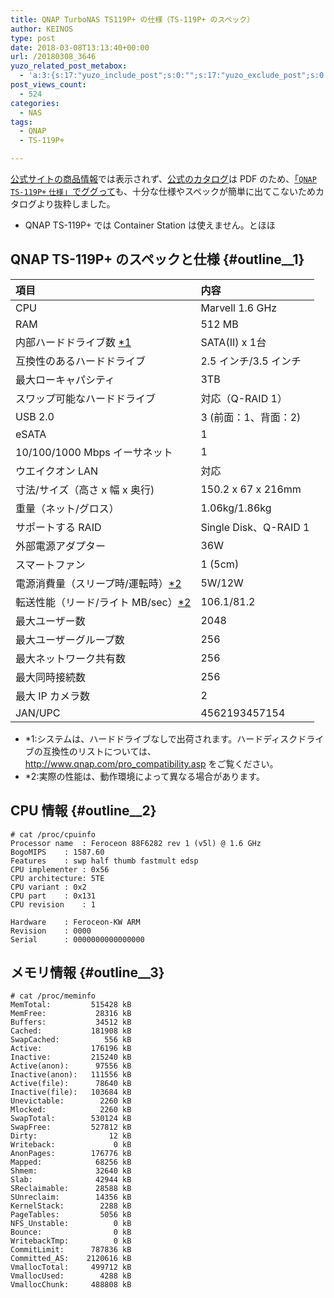 ```yaml
---
title: QNAP TurboNAS TS119P+ の仕様（TS-119P+ のスペック）
author: KEINOS
type: post
date: 2018-03-08T13:13:40+00:00
url: /20180308_3646
yuzo_related_post_metabox:
  - 'a:3:{s:17:"yuzo_include_post";s:0:"";s:17:"yuzo_exclude_post";s:0:"";s:21:"yuzo_disabled_related";N;}'
post_views_count:
  - 524
categories:
  - NAS
tags:
  - QNAP
  - TS-119P+

---
```

[公式サイトの商品情報][1]では表示されず、[公式のカタログ][2]は PDF のため、[「`QNAP` `TS-119P+` `仕様`」でググって][3]も、十分な仕様やスペックが簡単に出てこないためカタログより抜粋しました。

  * QNAP TS-119P+ では Container Station は使えません。とほほ

## QNAP TS-119P+ のスペックと仕様 {#outline__1}

| 項目                          | 内容                   |
|:--------------------------- |:-------------------- |
| CPU                         | Marvell 1.6 GHz      |
| RAM                         | 512 MB               |
| 内部ハードドライブ数 [*1][4]          | SATA(II) x 1台        |
| 互換性のあるハードドライブ               | 2.5 インチ/3.5 インチ      |
| 最大ローキャパシティ                  | 3TB                  |
| スワップ可能なハードドライブ              | 対応（Q-RAID 1）         |
| USB 2.0                     | 3 (前面：1、背面：2)        |
| eSATA                       | 1                    |
| 10/100/1000 Mbps イーサネット     | 1                    |
| ウエイクオン LAN                  | 対応                   |
| 寸法/サイズ（高さ x 幅 x 奥行)         | 150.2 x 67 x 216mm   |
| 重量（ネット/グロス）                 | 1.06kg/1.86kg        |
| サポートする RAID                 | Single Disk、Q-RAID 1 |
| 外部電源アダプター                   | 36W                  |
| スマートファン                     | 1 (5cm)              |
| 電源消費量（スリープ時/運転時）[*2][5]     | 5W/12W               |
| 転送性能（リード/ライト MB/sec）[*2][5] | 106.1/81.2           |
| 最大ユーザー数                     | 2048                 |
| 最大ユーザーグループ数                 | 256                  |
| 最大ネットワーク共有数                 | 256                  |
| 最大同時接続数                     | 256                  |
| 最大 IP カメラ数                  | 2                    |
| JAN/UPC                     | 4562193457154        |

  * <a name="link-1">*1</a>:システムは、ハードドライブなしで出荷されます。ハードディスクドライブの互換性のリストについては、http://www.qnap.com/pro_compatibility.asp をご覧ください。
  * <a name="link-2">*2</a>:実際の性能は、動作環境によって異なる場合があります。

## CPU 情報 {#outline__2}

    # cat /proc/cpuinfo
    Processor name  : Feroceon 88F6282 rev 1 (v5l) @ 1.6 GHz 
    BogoMIPS    : 1587.60
    Features    : swp half thumb fastmult edsp 
    CPU implementer : 0x56
    CPU architecture: 5TE
    CPU variant : 0x2
    CPU part    : 0x131
    CPU revision    : 1
    
    Hardware    : Feroceon-KW ARM
    Revision    : 0000
    Serial      : 0000000000000000
    

## メモリ情報 {#outline__3}

    # cat /proc/meminfo
    MemTotal:         515428 kB
    MemFree:           28316 kB
    Buffers:           34512 kB
    Cached:           181908 kB
    SwapCached:          556 kB
    Active:           176196 kB
    Inactive:         215240 kB
    Active(anon):      97556 kB
    Inactive(anon):   111556 kB
    Active(file):      78640 kB
    Inactive(file):   103684 kB
    Unevictable:        2260 kB
    Mlocked:            2260 kB
    SwapTotal:        530124 kB
    SwapFree:         527812 kB
    Dirty:                12 kB
    Writeback:             0 kB
    AnonPages:        176776 kB
    Mapped:            68256 kB
    Shmem:             32640 kB
    Slab:              42944 kB
    SReclaimable:      28588 kB
    SUnreclaim:        14356 kB
    KernelStack:        2288 kB
    PageTables:         5056 kB
    NFS_Unstable:          0 kB
    Bounce:                0 kB
    WritebackTmp:          0 kB
    CommitLimit:      787836 kB
    Committed_AS:    2120616 kB
    VmallocTotal:     499712 kB
    VmallocUsed:        4288 kB
    VmallocChunk:     488808 kB

 [1]: https://www.qnap.com/ja-jp/product/
 [2]: https://files.qnap.com/news/pressresource/datasheet/Turbo_NAS_Home&SOHO_JP.pdf
 [3]: https://www.google.com/search?q=QNAP+TS-119P%2B+%E4%BB%95%E6%A7%98
 [4]: #link-1
 [5]: #link-2